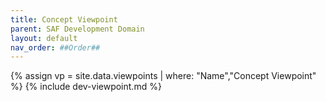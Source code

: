 ```yaml
---
title: Concept Viewpoint
parent: SAF Development Domain
layout: default
nav_order: ##Order##
---
```

{% assign vp = site.data.viewpoints | where: "Name","Concept Viewpoint" %}
{% include dev-viewpoint.md %}